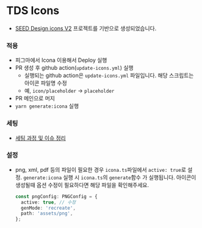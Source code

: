 # TDS Icons

- [SEED Design icons V2](https://github.com/daangn/seed-icon) 프로젝트를 기반으로 생성되었습니다.

### 적용

- 피그마에서 Icona 이용해서 Deploy 실행
- PR 생성 후 github action(`update-icons.yml`) 실행
  - 실행되는 github action은 `update-icons.yml` 파일입니다. 해당 스크립트는 아이콘 파일명 수정
  - 예, `icon/placeholder` -> `placeholder`
- PR 메인으로 머지
- `yarn generate:icona` 실행

### 세팅

- [세팅 과정 및 이슈 정리](https://www.notion.so/t3q/Icona-1205022eb50d41fdba1c05a9f456fcc9?pvs=4)

### 설정

- png, xml, pdf 등의 파일이 필요한 경우 `icona.ts`파일에서 `active: true`로 설정. `generate:icona` 실행 시 `icona.ts`의 `generate`함수 가 실행됩니다. 아이콘이 생성될때 옵션 수정이 필요하다면 해당 파일을 확인해주세요.

  ```ts
  const pngConfig: PNGConfig = {
    active: true, // 수정
    genMode: 'recreate',
    path: 'assets/png',
  };
  ```
